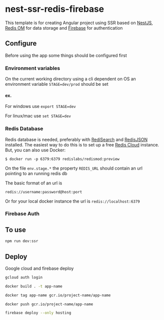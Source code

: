 # nest-ssr-redis-firebase

This template is for creating Angular project using SSR based on [NestJS][nestjs-url], [Redis OM][redis-om-url] for data storage and [Firebase][firebase-url] for authentication

## Configure

Before using the app some things should be configured first

### Environment variables

On the current working directory using a cli dependent on OS an environment variable `STAGE=dev/prod` should be set

#### ex.
For windows use `export STAGE=dev`

For linux/mac use `set STAGE=dev`

### Redis Database

Redis database is needed, preferably with [RediSearch][redisearch-url] and [RedisJSON][redis-json-url] installed. The easiest way to do this is to set up a free [Redis Cloud][redis-cloud-url] instance. But, you can also use Docker:

    $ docker run -p 6379:6379 redislabs/redismod:preview

On the file `env.stage.*` the property `REDIS_URL` should contain an url pointing to an running redis db

The basic format of an url is

    redis://username:password@host:port 
Or for your local docker instance the url is `redis://localhost:6379`

### Firebase Auth

## To use

```bash
npm run dev:ssr
```

## Deploy

Google cloud and firebase deploy

```bash
gcloud auth login

docker build . -t app-name

docker tag app-name gcr.io/project-name/app-name

docker push gcr.io/project-name/app-name

firebase deploy --only hosting
```


<!-- Links -->

[nestjs-url]: https://nestjs.com/
[redis-om-url]: https://github.com/redis/redis-om-node
[firebase-url]: https://firebase.google.com/
[redis-cloud-url]: https://redis.com/try-free/
[redisearch-url]: https://oss.redis.com/redisearch/
[redis-json-url]: https://oss.redis.com/redisjson/
